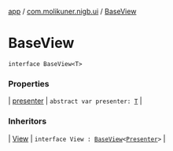 [app](../../index.md) / [com.molikuner.nigb.ui](../index.md) / [BaseView](./index.md)

# BaseView

`interface BaseView<T>`

### Properties

| [presenter](presenter.md) | `abstract var presenter: `[`T`](index.md#T) |

### Inheritors

| [View](../../com.molikuner.nigb.ui.standin/-stand-in-contract/-view.md) | `interface View : `[`BaseView`](./index.md)`<`[`Presenter`](../../com.molikuner.nigb.ui.standin/-stand-in-contract/-presenter.md)`>` |

